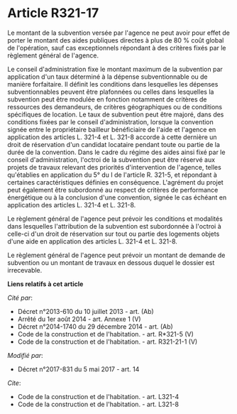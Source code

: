 # Article R321-17

Le montant de la subvention versée par l'agence ne peut avoir pour effet de porter le montant des aides publiques directes à
plus de 80 % coût global de l'opération, sauf cas exceptionnels répondant à des critères fixés par le règlement général de
l'agence. 

Le conseil d'administration fixe le montant maximum de la subvention par application d'un taux déterminé à la dépense
subventionnable ou de manière forfaitaire. Il définit les conditions dans lesquelles les dépenses subventionnables peuvent
être plafonnées ou celles dans lesquelles la subvention peut être modulée en fonction notamment de critères de ressources des
demandeurs, de critères géographiques ou de conditions spécifiques de location. Le taux de subvention peut être majoré, dans
des conditions fixées par le conseil d'administration, lorsque la convention signée entre le propriétaire bailleur
bénéficiaire de l'aide et l'agence en application des articles L. 321-4 et L. 321-8 accorde à cette dernière un droit de
réservation d'un candidat locataire pendant toute ou partie de la durée de la convention. Dans le cadre du régime des aides
ainsi fixé par le conseil d'administration, l'octroi de la subvention peut être réservé aux projets de travaux relevant des
priorités d'intervention de l'agence, telles qu'établies en application du 5° du I de l'article R. 321-5, et répondant à
certaines caractéristiques définies en conséquence. L'agrément du projet peut également être subordonné au respect de
critères de performance énergétique ou à la conclusion d'une convention, signée le cas échéant en application des articles L.
321-4 et L. 321-8. 

Le règlement général de l'agence peut prévoir les conditions et modalités dans lesquelles l'attribution de la subvention est
subordonnée à l'octroi à celle-ci d'un droit de réservation sur tout ou partie des logements objets d'une aide en application
des articles L. 321-4 et L. 321-8. 

Le règlement général de l'agence peut prévoir un montant de demande de subvention ou un montant de travaux en dessous duquel
le dossier est irrecevable.

**Liens relatifs à cet article**

_Cité par_:

  - Décret n°2013-610 du 10 juillet 2013 - art. (Ab)
  - Arrêté du 1er août 2014 - art. Annexe 1 (V)
  - Décret n°2014-1740 du 29 décembre 2014 - art. (Ab)
  - Code de la construction et de l'habitation. - art. R*321-5 (V)
  - Code de la construction et de l'habitation. - art. R321-21-1 (V)

_Modifié par_:

  - Décret n°2017-831 du 5 mai 2017 - art. 14

_Cite_:

  - Code de la construction et de l'habitation. - art. L321-4
  - Code de la construction et de l'habitation. - art. L321-8

